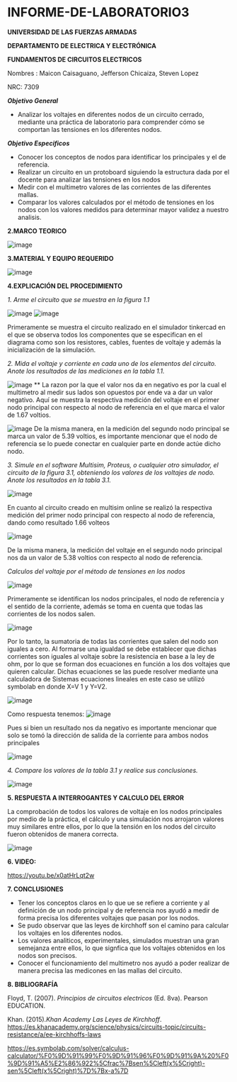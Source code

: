 # INFORME-DE-LABORATORIO3
**UNIVERSIDAD DE LAS FUERZAS ARMADAS**

**DEPARTAMENTO DE ELECTRICA Y ELECTRÓNICA**

**FUNDAMENTOS DE CIRCUITOS ELECTRICOS**

Nombres : Maicon Caisaguano, Jefferson Chicaiza, Steven Lopez 

NRC: 7309

***Objetivo General***

- Analizar los voltajes en diferentes nodos de un circuito cerrado, mediante una práctica de laboratorio para comprender cómo se comportan las tensiones en los diferentes nodos. 

***Objetivo Especificos***
- Conocer los conceptos de nodos para identificar los principales y el de referencia.
- Realizar un circuito en un protoboard siguiendo la estructura dada por el docente para analizar las tensiones en los nodos 
- Medir  con el multimetro valores de las corrientes de las diferentes mallas. 
- Comparar los valores calculados por el método de tensiones en los nodos con los valores medidos para  determinar mayor validez a nuestro analisis.

**2.MARCO TEORICO**

![image](https://user-images.githubusercontent.com/84757114/172504113-aada31e6-8fd8-4bac-816d-7d5f4555563c.png)

**3.MATERIAL Y EQUIPO REQUERIDO**

![image](https://user-images.githubusercontent.com/84757114/172429785-a1d269ac-652e-4092-af92-523cf2796da2.png)

**4.EXPLICACIÓN DEL PROCEDIMIENTO**

*1. Arme el circuito que se muestra en la figura 1.1*

![image](https://user-images.githubusercontent.com/84757114/172430286-77dcd4bd-fd87-467d-be1d-992f4a8728c3.png)
![image](https://user-images.githubusercontent.com/84757114/172437594-ef571a6c-7c24-4a67-b533-f16201efd05e.png)

Primeramente se muestra el circuito realizado en el simulador tinkercad en el que se observa todos los componentes que se especifican en el diagrama como son los resistores, cables, fuentes de voltaje  y además la inicialización de la simulación.    

*2. Mida el voltaje y corriente en cada uno de los elementos del circuito. Anote los resultados de las mediciones en la tabla 1.1.*

![image](https://user-images.githubusercontent.com/84757114/172437721-6ef51291-7ede-4aa1-991e-f8d124277ee7.png)
** La razon por la que el valor nos da en negativo es por la cual el multimetro al medir  sus lados son opuestos por ende va a dar un valor negativo.
Aquí se muestra la respectiva medición del voltaje en el primer nodo principal  con respecto al nodo de referencia en el que marca  el valor de 1.67 voltios. 


![image](https://user-images.githubusercontent.com/84757114/172437922-4901f847-e88f-47fe-ac67-befe273f3da7.png)
De la misma manera, en la medición del  segundo nodo principal se marca un valor de 5.39 voltios, es importante mencionar que el nodo de referencia se lo puede conectar en cualquier parte en donde actúe dicho nodo.

*3. Simule en el software Multisim, Proteus, o cualquier otro simulador, el circuito de la figura 3.1, obteniendo los valores de los voltajes de nodo. Anote los resultados en la tabla 3.1.*

![image](https://user-images.githubusercontent.com/84757114/172440338-6726437b-3c0c-4197-bcf5-0b7f130c439e.png)

En cuanto al circuito creado en multisim online se realizó la respectiva medición del primer nodo principal con respecto al nodo de referencia, dando como resultado 1.66 volteos 

![image](https://user-images.githubusercontent.com/84757114/172440628-23338a6e-9784-45bd-bcad-ce5ed4538335.png)

De la misma manera, la medición del voltaje en el  segundo nodo principal nos da un valor de 5.38 voltios con respecto al nodo de referencia.

*Calculos del voltaje por el método de tensiones en los nodos*

![image](https://user-images.githubusercontent.com/84757114/172441809-28715ca3-9bcd-4b8f-8cd0-40637d8df7f6.png)

Primeramente se identifican los nodos principales, el nodo de referencia y el sentido de la corriente, además se toma en cuenta que todas las corrientes de los nodos salen.    

![image](https://user-images.githubusercontent.com/84757114/172501505-fed80596-68f3-4956-98bc-967aad312c45.png)

Por lo tanto, la sumatoria de todas las corrientes que salen del nodo son iguales a cero. Al formarse una igualdad se debe establecer que dichas corrientes son iguales  al voltaje sobre la resistencia en base a la ley de ohm, por lo que se forman dos ecuaciones en función a los dos voltajes que quieren calcular. Dichas ecuaciones se las puede resolver mediante una calculadora de Sistemas ecuaciones lineales en este caso se utilizó symbolab en donde X=V 1 y Y=V2.

![image](https://user-images.githubusercontent.com/84757114/172502709-c02c2f15-b934-46a9-8b23-d0b8a1227e3c.png)

Como respuesta tenemos:
![image](https://user-images.githubusercontent.com/84757114/172502653-10ae2203-1bd3-45d4-bc11-2ccf5dc6da6c.png)

Pues si bien un resultado nos da negativo es importante mencionar que solo se tomó la  dirección de salida de la corriente para ambos nodos principales 

![image](https://user-images.githubusercontent.com/84757114/172502874-9a8cc516-693c-4e86-9fee-568cd4aba1a5.png)

*4. Compare los valores de la tabla 3.1 y realice sus conclusiones.*

![image](https://user-images.githubusercontent.com/84757114/172442135-2d27ea6d-e8b4-4f38-b981-797a496e2fd7.png)

**5. RESPUESTA A INTERROGANTES Y CALCULO DEL ERROR**

La comprobación de todos los valores de voltaje en los nodos principales por medio de la práctica, el cálculo y una simulación nos arrojaron valores muy similares entre ellos, por lo que la tensión en los nodos del circuito fueron obtenidos de manera correcta.

![image](https://user-images.githubusercontent.com/84757114/172503912-242d8978-edfa-4c37-9ca4-3f52a31b2ea1.png)

**6. VIDEO:**

https://youtu.be/x0atHrLqt2w

**7. CONCLUSIONES**
- Tener los conceptos claros en lo que ue se refiere a corriente y al definición de un nodo principal y de referencia nos ayudó a medir de forma precisa los diferentes voltajes que pasan por los nodos. 
- Se pudo observar que las leyes de kirchhoff son el camino para calcular los voltajes en los diferentes nodos. 
- Los valores analiticos, experimentales, simulados muestran una gran semejanza entre ellos, lo que signfica que los voltajes obtenidos en los nodos son precisos.
- Conocer el funcionamiento del multimetro nos ayudó a poder realizar de manera precisa las medicones en las mallas del circuito.

**8. BIBLIOGRAFÍA**

Floyd, T. (2007). *Principios de circuitos electricos* (Ed. 8va). Pearson EDUCATION.

Khan. (2015).*Khan Academy Las Leyes de Kirchhoff*. https://es.khanacademy.org/science/physics/circuits-topic/circuits-resistance/a/ee-kirchhoffs-laws

https://es.symbolab.com/solver/calculus-calculator/%F0%9D%91%99%F0%9D%91%96%F0%9D%91%9A%20%F0%9D%91%A5%E2%86%922%5Cfrac%7Bsen%5Cleft(x%5Cright)-sen%5Cleft(x%5Cright)%7D%7Bx-a%7D
